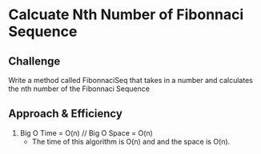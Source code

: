 # Calcuate Nth Number of Fibonnaci Sequence

## Challenge
Write a method called FibonnaciSeq that takes in a number and calculates the nth number of the Fibonnaci Sequence

## Approach & Efficiency

1. Big O Time = O(n) // Big O Space = O(n)
	- The time of this algorithm is O(n) and and the space is O(n).  

